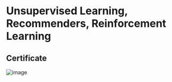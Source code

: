 # Unsupervised Learning, Recommenders, Reinforcement Learning

## Certificate
![image](https://github.com/user-attachments/assets/387ee869-14cd-4ef0-8d34-4680d3b01935)
